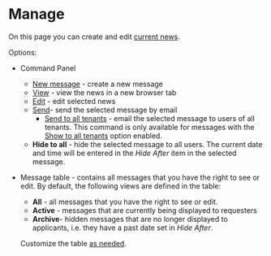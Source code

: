 # Manage
   
On this page you can create and edit [current news](../../../alvao-service-desk/news).
          
Options:
   
- Command Panel
    - [New message](manage/new-news) - create a new message
    - [View](current-news) - view the news in a new browser tab
    - [Edit](manage/edit-news) - edit selected news
    - [Send](manage/send-news)- send the selected message by email
        - [Send to all tenants](manage/send-to-all-tenants) - email the selected message to users of all tenants. This command is only available for messages with the [Show to all tenants](manage/new-news) option enabled.
    - **Hide to all** - hide the selected message to all users. The current date and time will be entered in the *Hide After* item in the selected message.
- Message table - contains all messages that you have the right to see or edit. By default, the following views are defined in the table:
    - **All** - all messages that you have the right to see or edit.
    - **Active** - messages that are currently being displayed to requesters
    - **Archive**- hidden messages that are no longer displayed to applicants, i.e. they have a past date set in *Hide After*.

  Customize the table [as needed](../../../alvao-asset-management/working-with-tables).
